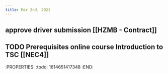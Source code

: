 ```yaml
---
title: Mar 2nd, 2021
---
```


## approve driver submission [[HZMB - Contract]]
## TODO Prerequisites online course Introduction to TSC [[NEC4]]
:PROPERTIES:
:todo: 1614651417348
:END:
##
